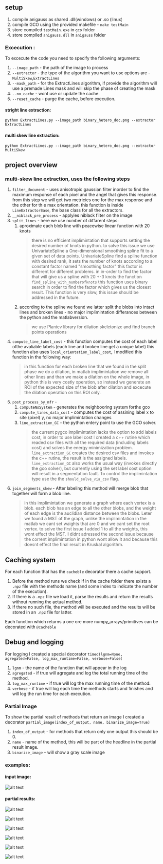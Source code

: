 ## setup
1. compile anigauss as shared .dll(windows) or .so (linux) 
2. compile GCO using the provided makefile - `make testMain`
3. store compiled `testMain.exe` in `gco` folder
4. store compiled `anigauss.dll` in `anigauss` folder

 
### Excecution :
To excecute the code you need to specify the following arguments: 
1.  `--image_path` - the path of the image to process
2.  `--extractor` - the type of the algorithm you want to use options are - `MultiSkew`,`ExtractLines`
3.  `--mask_path` - for the ExtractLines algorithm, if provide the algorithm will use a premade Lines mask and will skip 
     the phase of creating the mask 
4.  `--no_cache` - wont use or update the cache.
5.  `--reset_cache` - purge the cache, before execution. 
#### stright line extraction:
```text
python ExtractLines.py --image_path binary_hetero_doc.png --extractor ExtractLines
```

#### multi skew line extraction:
```text
python ExtractLines.py --image_path binary_hetero_doc.png --extractor MultiSkew
```  

## project overview 
### multi-skew line extraction, uses the following steps
1. `filter_document` -  uses anisotropic gaussian filter inorder to find the maximum response of each pixel and the angel that gives
this response. from this step we will get two metricies one for the max response and the other for th e max orientation.
this function is inside `LineExtractorBase`, the base class for all the extractors. 
2. `__niblack_pre_process` - applyies niblack filter on the image
3. `split_lines` - here we use number of diffarent steps:
   1. aproximate each blob line with peacewise linear function with 20 knots 
      >there is no efficient implimintation that supports setting the desired number of knots in python.
      to solve this issue we use UnivariateSpline a One-dimensional smoothing spline fit to a given set of data points.
      UnivariateSpline find a spline function with desired rank, it sets the number of knots according to a constant 
      factor named "smoothing factor" this factor is different for different problems. 
      in in-order to find the factor that will give us a spline with 20 +-3 knots the function 
      `find_spline_with_numberofknots` this function uses binary search in order to find the factor which gives us 
      the closest result. This function is very slow, this issue should be addressed in the future.
   2. according to the spline we found we latter split the blobs into intact lines and broken lines - no major 
   implimintation differances between the python and the matlabversion.
      >we use Plantcv library for dilation skeletonize and find branch points operations 
4. `compute_line_label_cost` - this function computes the cost of each label ofthe avaliable labels 
      (each line and broken line get a unique label) this function also uses `local_orientation_label_cost`, 
      I modified this function in the following way:
      >in this function for each broken line that we found in the split phase we do a dilation, in matlab 
      implimintation we remove all other lines and than we make a dilation on the whole image, in python this is very 
      costly operation, so instead we generate an ROI of the expected size of the blob after dilation and excecute the 
      dilation operation on this ROI only.
5. `post_process_by_mfr` - 
    1. `computeNsSystem` - generates the neighbooring system forthe gco
    2. `compute_lines_data_cost` - computes the cost of assining label x to site (pixel) y, no major implimintation changes
    2. `line_extraction_GC` - the python entery point to use the GCO solver.
        >the current pygco implimintation lacks the option to add labels cost, in order to use label cost I created 
        a c++ rutine which readed csv files with all the required data (including labels cost) and solves the energy 
        minimization problem. `line_extraction_GC` creates the desired csv files and invokes the c++ rutine, the result 
        is the assigned labels.
        `line_extraction_GC`  also works the usual way (invokes directly the gco solver), but currently using the set 
        label cost option will result in a segmentation fault. To control the implimintation type use the the 
        `should_solve_via_csv` flag.
6. `join_segments_skew` - After labeling this method will merge blob that together will form a blob line.
    >  in this implimintation we generate a graph where each vertex is a blob. each blob has an edge to all the other blobs,
       and the weight of each edge is the auclidian distance between the blobs.
       Leter we found a MST of the graph, unlike the implimintation in the matlab we cant set waights that are 0 and we 
       cant set the root vertex. to solve the first issue I added 1 to all the weights, this wont effect the MST. I didnt 
       adressed the second issue because the corrent implimintation in python wont allow it and because this doesnt 
       effect the final result in Kruskal algorithm.  
     
     
## Caching system
For each function that has the `cacheble` decorator there a cache support. 
1. Before the method runs we check if in the cache folder 
   there exists a `.npz` file with the methods name (and some index to indicate the number of the execution).
2. If there is a `.npz` file we load it, parse the results and return the results without running the actual method.
3. If there no such file, the method will be executed and the results will be stored in an `.npz` file for latter.

Each function which returns a one ore more numpy_arrays/primitives can be decorated with `@cacheble`

## Debug and logging
For logging I created a special decorator `timed(lgnm=None, agregated=False, log_max_runtime=False, verbose=False)`
1.  `lgnm` - the name of the function that will appear in the log
2.  `agregated` - if true will agregate and log the total running time of the method.
3.  `log_max_runtime` -  if true will  log the max running time of the method.
4.  `verbose` - if true will log each time the methods starts and finishes and will log the run time for each execution.

### Partial Image
To show the partial result of methods that return an image I created a decorator `partial_image(index_of_output, name, binarize_image=True)`
1. `index_of_output` - for methods that return only one output this should be 0. 
2. `name` - name of the method, this will be part of the headline in the partial result image.
3. `binarize_image` - will show a gray scale image 

### examples:
#### input image:
![alt text](https://github.com/mishanius/HandWritenDocsLineExtraction/blob/refactor-line-extractor/test/ms_25_short.png "input")


#### partial results:

![alt text](https://github.com/mishanius/HandWritenDocsLineExtraction/blob/refactor-line-extractor/partial_results/niblack.PNG "niblack")

![alt text](https://github.com/mishanius/HandWritenDocsLineExtraction/blob/refactor-line-extractor/partial_results/split_lines.PNG "split lines")

![alt text](https://github.com/mishanius/HandWritenDocsLineExtraction/blob/refactor-line-extractor/partial_results/post_process_by_mfr.PNG "post process by mfr")
 
![alt text](https://github.com/mishanius/HandWritenDocsLineExtraction/blob/refactor-line-extractor/partial_results/join_segments_skew.PNG "join_segments_skew")

![alt text](https://github.com/mishanius/HandWritenDocsLineExtraction/blob/refactor-line-extractor/partial_results/post_process_by_mfr_2.PNG "post process by mfr2")


![alt text](https://github.com/mishanius/HandWritenDocsLineExtraction/blob/refactor-line-extractor/partial_results/final_result.PNG "result")
    
     
